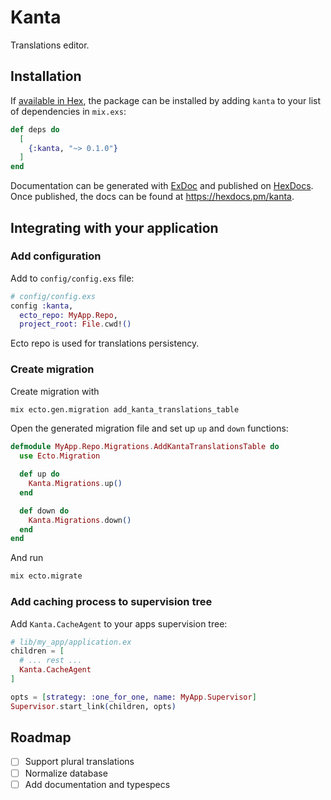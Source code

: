 # Kanta

Translations editor.

## Installation

If [available in Hex](https://hex.pm/docs/publish), the package can be installed
by adding `kanta` to your list of dependencies in `mix.exs`:

```elixir
def deps do
  [
    {:kanta, "~> 0.1.0"}
  ]
end
```

Documentation can be generated with [ExDoc](https://github.com/elixir-lang/ex_doc)
and published on [HexDocs](https://hexdocs.pm). Once published, the docs can
be found at <https://hexdocs.pm/kanta>.

## Integrating with your application

### Add configuration

Add to `config/config.exs` file:

```elixir
# config/config.exs
config :kanta,
  ecto_repo: MyApp.Repo,
  project_root: File.cwd!()
```

Ecto repo is used for translations persistency.

### Create migration

Create migration with

```bash
mix ecto.gen.migration add_kanta_translations_table
```

Open the generated migration file and set up `up` and `down` functions:

```elixir
defmodule MyApp.Repo.Migrations.AddKantaTranslationsTable do
  use Ecto.Migration

  def up do
    Kanta.Migrations.up()
  end

  def down do
    Kanta.Migrations.down()
  end
end
```

And run

```bash
mix ecto.migrate
```

### Add caching process to supervision tree

Add `Kanta.CacheAgent` to your apps supervision tree:

```elixir
# lib/my_app/application.ex
children = [
  # ... rest ...
  Kanta.CacheAgent
]

opts = [strategy: :one_for_one, name: MyApp.Supervisor]
Supervisor.start_link(children, opts)
```

## Roadmap

- [ ] Support plural translations
- [ ] Normalize database
- [ ] Add documentation and typespecs
